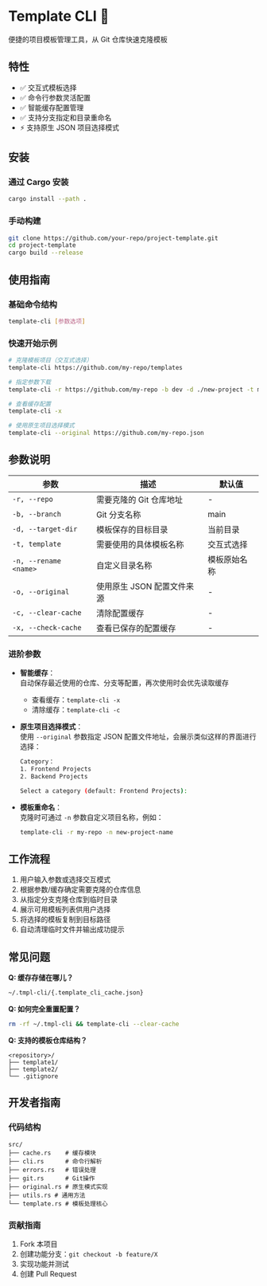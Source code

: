 # Template CLI 🚀

便捷的项目模板管理工具，从 Git 仓库快速克隆模板

## 特性

- ✅ 交互式模板选择
- ✅ 命令行参数灵活配置
- ✅ 智能缓存配置管理
- ✅ 支持分支指定和目录重命名
- ⚡ 支持原生 JSON 项目选择模式

## 安装

### 通过 Cargo 安装

```bash
cargo install --path .
```

### 手动构建

```bash
git clone https://github.com/your-repo/project-template.git
cd project-template
cargo build --release
```

## 使用指南

### 基础命令结构

```bash
template-cli [参数选项]
```

### 快速开始示例

```bash
# 克隆模板项目（交互式选择）
template-cli https://github.com/my-repo/templates

# 指定参数下载
template-cli -r https://github.com/my-repo -b dev -d ./new-project -t my_template --rename new_name

# 查看缓存配置
template-cli -x

# 使用原生项目选择模式
template-cli --original https://github.com/my-repo.json
```

## 参数说明

| 参数                  | 描述                       | 默认值       |
| --------------------- | -------------------------- | ------------ |
| `-r, --repo`          | 需要克隆的 Git 仓库地址    | -            |
| `-b, --branch`        | Git 分支名称               | main         |
| `-d, --target-dir`    | 模板保存的目标目录         | 当前目录     |
| `-t, template`        | 需要使用的具体模板名称     | 交互式选择   |
| `-n, --rename <name>` | 自定义目录名称             | 模板原始名称 |
| `-o, --original`      | 使用原生 JSON 配置文件来源 | -            |
| `-c, --clear-cache`   | 清除配置缓存               | -            |
| `-x, --check-cache`   | 查看已保存的配置缓存       | -            |

### 进阶参数

- **智能缓存**：  
  自动保存最近使用的仓库、分支等配置，再次使用时会优先读取缓存

  - 查看缓存：`template-cli -x`
  - 清除缓存：`template-cli -c`

- **原生项目选择模式**：  
  使用 `--original` 参数指定 JSON 配置文件地址，会展示类似这样的界面进行选择：

  ```bash
  Category：
  1. Frontend Projects
  2. Backend Projects

  Select a category (default: Frontend Projects):
  ```

- **模板重命名**：  
  克隆时可通过 `-n` 参数自定义项目名称，例如：
  ```bash
  template-cli -r my-repo -n new-project-name
  ```

## 工作流程

1. 用户输入参数或选择交互模式
2. 根据参数/缓存确定需要克隆的仓库信息
3. 从指定分支克隆仓库到临时目录
4. 展示可用模板列表供用户选择
5. 将选择的模板复制到目标路径
6. 自动清理临时文件并输出成功提示

## 常见问题

**Q: 缓存存储在哪儿？**

```bash
~/.tmpl-cli/{.template_cli_cache.json}
```

**Q: 如何完全重置配置？**

```bash
rm -rf ~/.tmpl-cli && template-cli --clear-cache
```

**Q: 支持的模板仓库结构？**

```
<repository>/
├── template1/
├── template2/
└── .gitignore
```

## 开发者指南

### 代码结构

```
src/
├── cache.rs    # 缓存模块
├── cli.rs      # 命令行解析
├── errors.rs   # 错误处理
├── git.rs      # Git操作
├── original.rs # 原生模式实现
├── utils.rs # 通用方法
└── template.rs # 模板处理核心

```

### 贡献指南

1. Fork 本项目
2. 创建功能分支：`git checkout -b feature/X`
3. 实现功能并测试
4. 创建 Pull Request